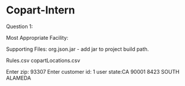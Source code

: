 # Copart-Intern

Question 1:

Most Appropriate Facility:

Supporting Files:
org.json.jar - add jar to project build path.

Rules.csv
copartLocations.csv


Enter zip: 
93307
Enter customer id: 
1
user state:CA
90001
8423 SOUTH ALAMEDA

